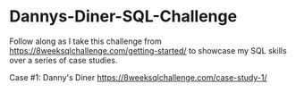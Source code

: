 # Dannys-Diner-SQL-Challenge

Follow along as I take this challenge from https://8weeksqlchallenge.com/getting-started/ to showcase my SQL skills over a series of case studies.

Case #1: Danny's Diner https://8weeksqlchallenge.com/case-study-1/
